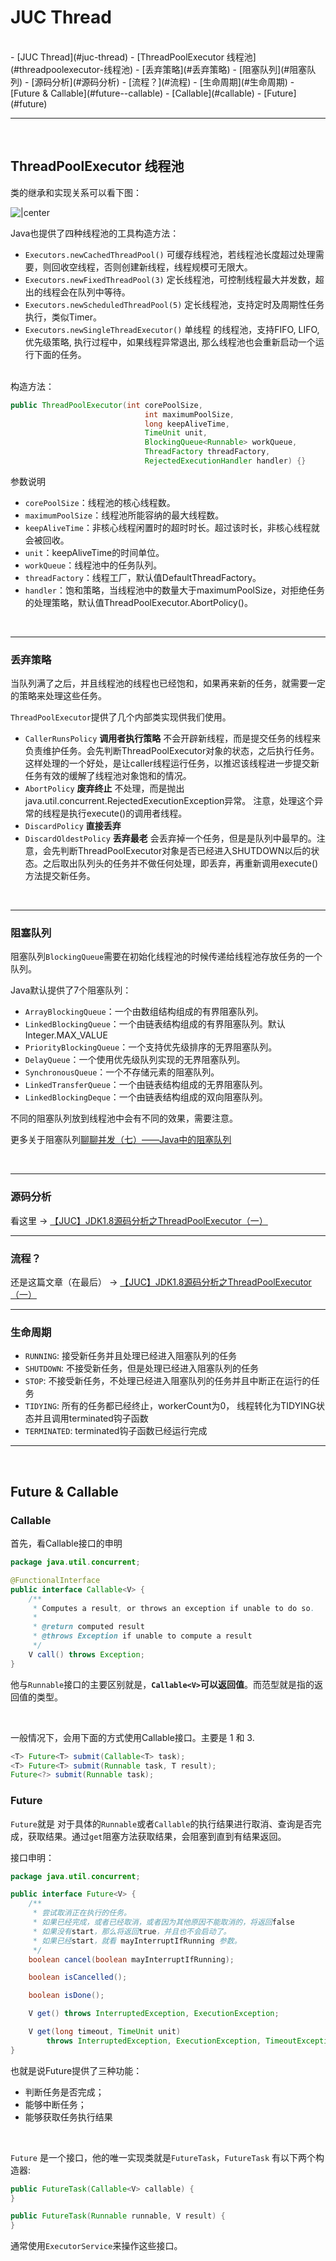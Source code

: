 # JUC Thread

<br>
- [JUC Thread](#juc-thread)
  - [ThreadPoolExecutor 线程池](#threadpoolexecutor-线程池)
    - [丢弃策略](#丢弃策略)
    - [阻塞队列](#阻塞队列)
    - [源码分析](#源码分析)
    - [流程？](#流程)
    - [生命周期](#生命周期)
  - [Future & Callable](#future--callable)
    - [Callable](#callable)
    - [Future](#future)


----------

<br>

## ThreadPoolExecutor 线程池

类的继承和实现关系可以看下图：

![|center](https://github.com/root-wyj/java_think_in_deep/blob/master/md/images/ThreadPoolExecutor_class.png?raw=true)

Java也提供了四种线程池的工具构造方法：

- `Executors.newCachedThreadPool()` 可缓存线程池，若线程池长度超过处理需要，则回收空线程，否则创建新线程，线程规模可无限大。
- `Executors.newFixedThreadPool(3)` 定长线程池，可控制线程最大并发数，超出的线程会在队列中等待。
- `Executors.newScheduledThreadPool(5)` 定长线程池，支持定时及周期性任务执行，类似Timer。
- `Executors.newSingleThreadExecutor()` 单线程 的线程池，支持FIFO, LIFO, 优先级策略, 执行过程中，如果线程异常退出, 那么线程池也会重新启动一个运行下面的任务。

<br>
构造方法：

```java
public ThreadPoolExecutor(int corePoolSize,
                              int maximumPoolSize,
                              long keepAliveTime,
                              TimeUnit unit,
                              BlockingQueue<Runnable> workQueue,
                              ThreadFactory threadFactory,
                              RejectedExecutionHandler handler) {}
```

参数说明 
- `corePoolSize`：线程池的核心线程数。 
- `maximumPoolSize`：线程池所能容纳的最大线程数。 
- `keepAliveTime`：非核心线程闲置时的超时时长。超过该时长，非核心线程就会被回收。 
- `unit`：keepAliveTime的时间单位。 
- `workQueue`：线程池中的任务队列。 
- `threadFactory`：线程工厂，默认值DefaultThreadFactory。 
- `handler`：饱和策略，当线程池中的数量大于maximumPoolSize，对拒绝任务的处理策略，默认值ThreadPoolExecutor.AbortPolicy()。


<br>

----------

### 丢弃策略

当队列满了之后，并且线程池的线程也已经饱和，如果再来新的任务，就需要一定的策略来处理这些任务。

`ThreadPoolExecutor`提供了几个内部类实现供我们使用。

- `CallerRunsPolicy` **调用者执行策略** 不会开辟新线程，而是提交任务的线程来负责维护任务。会先判断ThreadPoolExecutor对象的状态，之后执行任务。这样处理的一个好处，是让caller线程运行任务，以推迟该线程进一步提交新任务有效的缓解了线程池对象饱和的情况。
- `AbortPolicy` **废弃终止** 不处理，而是抛出java.util.concurrent.RejectedExecutionException异常。
 注意，处理这个异常的线程是执行execute()的调用者线程。
- `DiscardPolicy` **直接丢弃** 
- `DiscardOldestPolicy` **丢弃最老** 会丢弃掉一个任务，但是是队列中最早的。注意，会先判断ThreadPoolExecutor对象是否已经进入SHUTDOWN以后的状态。之后取出队列头的任务并不做任何处理，即丢弃，再重新调用execute()方法提交新任务。



<br>

---------

### 阻塞队列

阻塞队列`BlockingQueue`需要在初始化线程池的时候传递给线程池存放任务的一个队列。

Java默认提供了7个阻塞队列：

- `ArrayBlockingQueue`：一个由数组结构组成的有界阻塞队列。
- `LinkedBlockingQueue`：一个由链表结构组成的有界阻塞队列。默认Integer.MAX_VALUE
- `PriorityBlockingQueue`：一个支持优先级排序的无界阻塞队列。
- `DelayQueue`：一个使用优先级队列实现的无界阻塞队列。
- `SynchronousQueue`：一个不存储元素的阻塞队列。
- `LinkedTransferQueue`：一个由链表结构组成的无界阻塞队列。
- `LinkedBlockingDeque`：一个由链表结构组成的双向阻塞队列。

不同的阻塞队列放到线程池中会有不同的效果，需要注意。

更多关于阻塞队列[聊聊并发（七）——Java中的阻塞队列](http://ifeve.com/java-blocking-queue/)

<br>

----------

### 源码分析

看这里 -> [【JUC】JDK1.8源码分析之ThreadPoolExecutor（一）](https://www.cnblogs.com/leesf456/p/5585627.html)

-------------

### 流程？

还是这篇文章（在最后） -> [【JUC】JDK1.8源码分析之ThreadPoolExecutor（一）](https://www.cnblogs.com/leesf456/p/5585627.html)

--------------

### 生命周期

- `RUNNING`: 接受新任务并且处理已经进入阻塞队列的任务
- `SHUTDOWN`: 不接受新任务，但是处理已经进入阻塞队列的任务
- `STOP`: 不接受新任务，不处理已经进入阻塞队列的任务并且中断正在运行的任务
- `TIDYING`: 所有的任务都已经终止，workerCount为0， 线程转化为TIDYING状态并且调用terminated钩子函数
- `TERMINATED`: terminated钩子函数已经运行完成


-----------

<br>

## Future & Callable

### Callable

首先，看Callable接口的申明

```java
package java.util.concurrent;

@FunctionalInterface
public interface Callable<V> {
    /**
     * Computes a result, or throws an exception if unable to do so.
     *
     * @return computed result
     * @throws Exception if unable to compute a result
     */
    V call() throws Exception;
}

```

他与`Runnable`接口的主要区别就是，**`Callable<V>`可以返回值**。而范型就是指的返回值的类型。

<br>

一般情况下，会用下面的方式使用Callable接口。主要是 1 和 3.

```java
<T> Future<T> submit(Callable<T> task);
<T> Future<T> submit(Runnable task, T result);
Future<?> submit(Runnable task);
```

### Future

`Future`就是 对于具体的`Runnable`或者`Callable`的执行结果进行取消、查询是否完成，获取结果。通过`get`阻塞方法获取结果，会阻塞到直到有结果返回。

接口申明：

```java
package java.util.concurrent;

public interface Future<V> {
    /**
     * 尝试取消正在执行的任务。
     * 如果已经完成，或者已经取消，或者因为其他原因不能取消的，将返回false
     * 如果没有start，那么将返回true，并且也不会启动了。
     * 如果已经start，就看 mayInterruptIfRunning 参数。
     */
    boolean cancel(boolean mayInterruptIfRunning);

    boolean isCancelled();

    boolean isDone();

    V get() throws InterruptedException, ExecutionException;

    V get(long timeout, TimeUnit unit)
        throws InterruptedException, ExecutionException, TimeoutException;
}

```

也就是说Future提供了三种功能：

- 判断任务是否完成；
- 能够中断任务；
- 能够获取任务执行结果

<br>

`Future` 是一个接口，他的唯一实现类就是`FutureTask`，`FutureTask` 有以下两个构造器:

```java
public FutureTask(Callable<V> callable) {
}

public FutureTask(Runnable runnable, V result) {
}
```

通常使用`ExecutorService`来操作这些接口。





